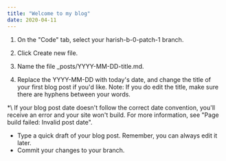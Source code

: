 ```yaml
---
title: "Welcome to my blog"
date: 2020-04-11
---
```


1. On the "Code" tab, select your harish-b-0-patch-1 branch.

2. Click Create new file.

3. Name the file _posts/YYYY-MM-DD-title.md.

4. Replace the YYYY-MM-DD with today's date, and change the title of your first blog post if you'd like. Note: If you do edit the title, make sure there are hyphens between your words.

*\ If your blog post date doesn't follow the correct date convention, you'll receive an error and your site won't build. For more information, see "Page build failed: Invalid post date".
 * Type a quick draft of your blog post. Remember, you can always edit it later.
 * Commit your changes to your branch.
